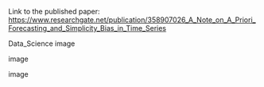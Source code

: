 Link to the published paper: https://www.researchgate.net/publication/358907026_A_Note_on_A_Priori_Forecasting_and_Simplicity_Bias_in_Time_Series

Data_Science
image

image

image


